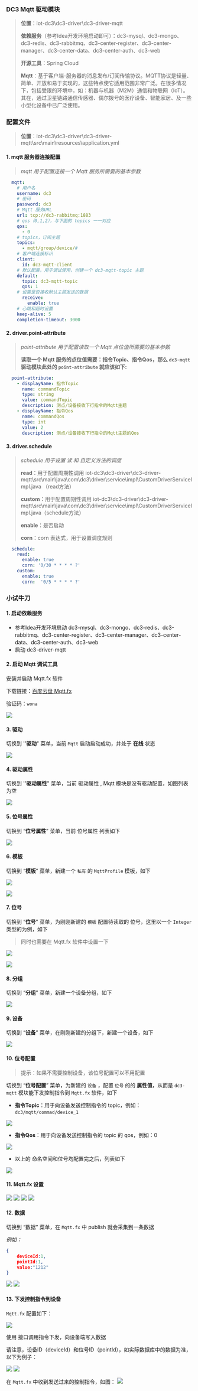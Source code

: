 ### DC3 Mqtt 驱动模块

> **位置**：iot-dc3\dc3-driver\dc3-driver-mqtt
>
> **依赖服务**（参考Idea开发环境启动即可）：dc3-mysql、dc3-mongo、dc3-redis、dc3-rabbitmq、dc3-center-register、dc3-center-manager、dc3-center-data、dc3-center-auth、dc3-web
>
> **开源工具**：Spring Cloud
>
> **Mqtt**：基于客户端-服务器的消息发布/订阅传输协议。MQTT协议是轻量、简单、开放和易于实现的，这些特点使它适用范围非常广泛。在很多情况下，包括受限的环境中，如：机器与机器（M2M）通信和物联网（IoT）。其在，通过卫星链路通信传感器、偶尔拨号的医疗设备、智能家居、及一些小型化设备中已广泛使用。



### 配置文件

> **位置**：iot-dc3\dc3-driver\dc3-driver-mqtt\src\main\resources\application.yml



#### 1. mqtt 服务器连接配置

> *mqtt 用于配置连接一个 Mqtt 服务所需要的基本参数*

```yaml
  mqtt:
    # 用户名
    username: dc3
    # 密码
    password: dc3
    # Mqtt 服务URL
    url: tcp://dc3-rabbitmq:1883
    # qos（0,1,2），与下面的 topics 一一对应
    qos:
      - 0
    # topics，订阅主题
    topics:
      - mqtt/group/device/#
    # 客户端连接标识
    client:
      id: dc3-mqtt-client
    # 默认配置，用于调试使用，创建一个 dc3-mqtt-topic 主题
    default:
      topic: dc3-mqtt-topic
      qos: 1
    # 设置是否接收默认主题发送的数据
      receive:
        enable: true
    # 心跳和超时设置
    keep-alive: 5
    completion-timeout: 3000
```



#### 2. driver.point-attribute

> *point-attribute 用于配置读取一个 Mqtt 点位值所需要的基本参数*
>
> 
>
> **读取一个 Mqtt 服务的点位值需要：指令Topic、指令Qos，那么  `dc3-mqtt` 驱动模块此处的 `point-attribute` 就应该如下:**

```yaml
  point-attribute:
    - displayName: 指令Topic
      name: commandTopic
      type: string
      value: commandTopic
      description: 测点/设备接收下行指令的Mqtt主题
    - displayName: 指令Qos
      name: commandQos
      type: int
      value: 2
      description: 测点/设备接收下行指令的Mqtt主题的Qos
```



#### 3. driver.schedule

> *schedule 用于设置 读 和 自定义方法的调度*
>
> 
>
> **read**：用于配置周期性调用 iot-dc3\dc3-driver\dc3-driver-mqtt\src\main\java\com\dc3\driver\service\impl\CustomDriverServiceImpl.java （read方法）
>
> **custom**：用于配置周期性调用 iot-dc3\dc3-driver\dc3-driver-mqtt\src\main\java\com\dc3\driver\service\impl\CustomDriverServiceImpl.java（schedule方法）
>
> **enable**：是否启动
>
> **corn**：corn 表达式，用于设置调度规则

```yaml
  schedule:
    read:
      enable: true
      corn: '0/30 * * * * ?'
    custom:
      enable: true
      corn:  '0/5 * * * * ?'
```



### 小试牛刀

#### 1. 启动依赖服务

- 参考Idea开发环境启动 dc3-mysql、dc3-mongo、dc3-redis、dc3-rabbitmq、dc3-center-register、dc3-center-manager、dc3-center-data、dc3-center-auth、dc3-web
- 启动 dc3-driver-mqtt



#### 2. 启动 Mqtt 调试工具

 安装并启动 Mqtt.fx 软件

下载链接：[百度云盘 Mqtt.fx](https://pan.baidu.com/s/1zcdKpBiYLOdwanqxn-GZWA)

验证码：`wona`

![](../images/dc3/driver/mqtt/mqtt-2.png)



#### 3. 驱动

切换到 ''**驱动**" 菜单，当前 `Mqtt` 启动启动成功，并处于 **在线** 状态

![](../images/dc3/driver/mqtt/mqtt-3.png)



#### 4. 驱动属性

切换到 ''**驱动属性**" 菜单，当前 驱动属性 , Mqtt 模块是没有驱动配置，如图列表为空

![](../images/dc3/driver/mqtt/mqtt-4.png)



#### 5. 位号属性

切换到 “**位号属性**” 菜单，当前 位号属性 列表如下

![](../images/dc3/driver/mqtt/mqtt-5.png)



#### 6. 模板

切换到 “**模板**” 菜单，新建一个 `私有` 的 `MqttProfile` 模板，如下

![](../images/dc3/driver/mqtt/mqtt-6.png)

![](../images/dc3/driver/mqtt/mqtt-7.png)



#### 7. 位号

切换到 “**位号**” 菜单，为刚刚新建的 `模板` 配置待读取的 位号，这里以一个 `Integer` 类型的为例，如下

> 同时也需要在 Mqtt.fx 软件中设置一下

![](../images/dc3/driver/mqtt/mqtt-8.png)

![](../images/dc3/driver/mqtt/mqtt-9.png)



#### 8. 分组

切换到 “**分组**” 菜单，新建一个设备分组，如下

![](../images/dc3/driver/mqtt/mqtt-10.png)



#### 9. 设备

切换到 “**设备**” 菜单，在刚刚新建的分组下，新建一个设备，如下

![](../images/dc3/driver/mqtt/mqtt-11.png)



#### 10. 位号配置

> 提示：如果不需要控制设备，该位号配置可以不用配置


切换到 “**位号配置**” 菜单，为新建的 `设备` ，配置 `位号` 的的 **属性值**，从而是 `dc3-mqtt` 模块能下发控制指令到 `Mqtt.fx` 软件，如下

- **指令Topic**：用于向设备发送控制指令的 topic，例如： `dc3/mqtt/commad/device_1`

![](../images/dc3/driver/mqtt/mqtt-12.png)

- **指令Qos**：用于向设备发送控制指令的 topic 的 qos，例如：0

![](../images/dc3/driver/mqtt/mqtt-13.png)

- 以上的 命名空间和位号均配置完之后，列表如下

![](../images/dc3/driver/mqtt/mqtt-14.png)


#### 11. Mqtt.fx 设置

![](../images/dc3/driver/mqtt/mqtt-15.png)
![](../images/dc3/driver/mqtt/mqtt-16.png)
![](../images/dc3/driver/mqtt/mqtt-17.png)
![](../images/dc3/driver/mqtt/mqtt-18.png)


#### 12. 数据

切换到 “数据” 菜单，在 `Mqtt.fx` 中 publish 就会采集到一条数据

*例如：*
```json
{
    deviceId:1,
    pointId:1,
    value:"1212"
}
```

![](../images/dc3/driver/mqtt/mqtt-19.png)
![](../images/dc3/driver/mqtt/mqtt-20.png)

#### 13. 下发控制指令到设备

`Mqtt.fx` 配置如下：

![](../images/dc3/driver/mqtt/mqtt-21.png)


使用 接口调用指令下发，向设备端写入数据

请注意，设备ID（deviceId）和位号ID（pointId），如实际数据库中的数据为准，以下为例子：

![](../images/dc3/driver/mqtt/mqtt-22.png)
![](../images/dc3/driver/mqtt/mqtt-23.png)

在 `Mqtt.fx` 中收到发送过来的控制指令，如图：
![](../images/dc3/driver/mqtt/mqtt-24.png)